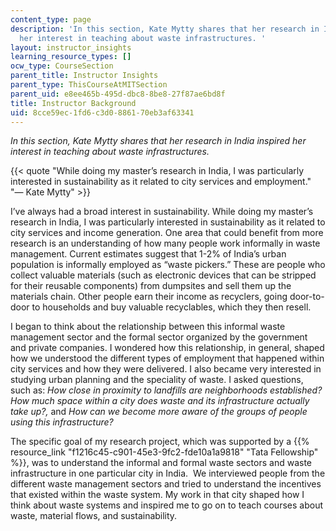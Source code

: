 ```yaml
---
content_type: page
description: 'In this section, Kate Mytty shares that her research in India inspired
  her interest in teaching about waste infrastructures. '
layout: instructor_insights
learning_resource_types: []
ocw_type: CourseSection
parent_title: Instructor Insights
parent_type: ThisCourseAtMITSection
parent_uid: e8ee465b-495d-dbc8-8be8-27f87ae6bd8f
title: Instructor Background
uid: 8cce59ec-1fd6-c3d0-8861-70eb3af63341
---
```


_In this section, Kate Mytty shares that her research in India inspired her interest in teaching about waste infrastructures._

{{< quote "While doing my master’s research in India, I was particularly interested in sustainability as it related to city services and employment." "— Kate Mytty" >}}

I’ve always had a broad interest in sustainability. While doing my master’s research in India, I was particularly interested in sustainability as it related to city services and income generation. One area that could benefit from more research is an understanding of how many people work informally in waste management. Current estimates suggest that 1-2% of India’s urban population is informally employed as “waste pickers.” These are people who collect valuable materials (such as electronic devices that can be stripped for their reusable components) from dumpsites and sell them up the materials chain. Other people earn their income as recyclers, going door-to-door to households and buy valuable recyclables, which they then resell.

I began to think about the relationship between this informal waste management sector and the formal sector organized by the government and private companies. I wondered how this relationship, in general, shaped how we understood the different types of employment that happened within city services and how they were delivered. I also became very interested in studying urban planning and the speciality of waste. I asked questions, such as: _How close in proximity to landfills are neighborhoods established? How much space within a city does waste and its infrastructure actually take up?,_ and _How can we become more aware of the groups of people using this infrastructure?_

The specific goal of my research project, which was supported by a {{% resource_link "f1216c45-c901-45e3-9fc2-fde10a1a9818" "Tata Fellowship" %}}, was to understand the informal and formal waste sectors and waste infrastructure in one particular city in India.  We interviewed people from the different waste management sectors and tried to understand the incentives that existed within the waste system. My work in that city shaped how I think about waste systems and inspired me to go on to teach courses about waste, material flows, and sustainability.